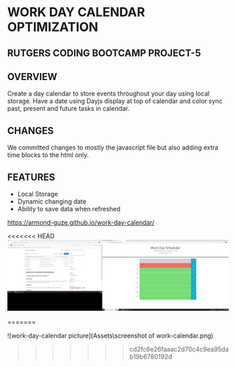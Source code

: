 # WORK DAY CALENDAR OPTIMIZATION 

## RUTGERS CODING BOOTCAMP PROJECT-5

## OVERVIEW 
Create a day calendar to store events throughout your day using local storage. Have a date using Dayjs display at top of calendar and color sync past, present and future tasks in calendar.

## CHANGES
We committed changes to mostly the javascript file but also adding extra time blocks to the html only.

## FEATURES
- Local Storage
- Dynamic changing date 
- Ability to save data when refreshed

https://armond-guze.github.io/work-day-calendar/

<<<<<<< HEAD
![work-day-calendar picture](<Assets\screenshot of work-calendar.png>)

=======

![work-day-calendar picture](Assets\screenshot of work-calendar.png)
>>>>>>> cd2fc6e26faaac2d70c4c9ea95dab19b6780192d
